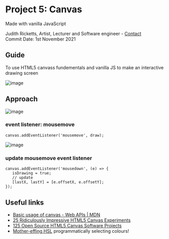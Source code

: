 ##
# Project 5: Canvas
Made with vanilla JavaScript

Judith Ricketts, Artist, Lecturer and Software engineer - [Contact](https://lovespictures.com/)  
Commit Date: 1st November 2021

## Guide

To use HTML5 canvass fundementals and vanilla JS to make an interactive drawing screen

![image](https://user-images.githubusercontent.com/25634451/139667783-0272d0b8-a346-44ea-b108-06a79c7d221b.png)

## Approach


![image](https://user-images.githubusercontent.com/25634451/139657132-5a30af57-cdb8-4d06-ab8c-5aa7d3ca92b2.png)

<!-- code example - tabulate -->
### event listener: mousemove

    canvas.addEventListener('mousemove', draw);
<!-- code example -->

![image](https://user-images.githubusercontent.com/25634451/139660180-5f66fbef-388c-458b-866e-93b6e8ce9543.png)
<!-- code example - tabulate -->
### update mousemove event listener  

    canvas.addEventListener('mousedown', (e) => {
       isDrawing = true; 
       // update
       [lastX, lastY] = [e.offsetX, e.offsetY];
    });
 
## Useful links
* [Basic usage of canvas - Web APIs | MDN](https://developer.mozilla.org/en-US/docs/Web/API/Canvas_API/Tutorial/Basic_usage) 
* [25 Ridiculously Impressive HTML5 Canvas Experiments](https://code.tutsplus.com/articles/21-ridiculously-impressive-html5-canvas-experiments--net-14210) 
* [125 Open Source HTML5 Canvas Software Projects](https://opensourcelibs.com/libs/html5-canvas) 
* [Mother-effing HSL](https://mothereffinghsl.com/)  programmatically selecting colours!


<!-- list of questions -->
<!-- 
What is destructuring an array  - a shortened version of an array 
xx
xx

-->


<!-- A List of JavaScript Array Methods -->
<!-- guide  https://github.com/nitishdayal/JavaScript30 -->
<!-- formatting read.me https://docs.github.com/en/github/writing-on-github/getting-started-with-writing-and-formatting-on-github/basic-writing-and-formatting-syntax -->
